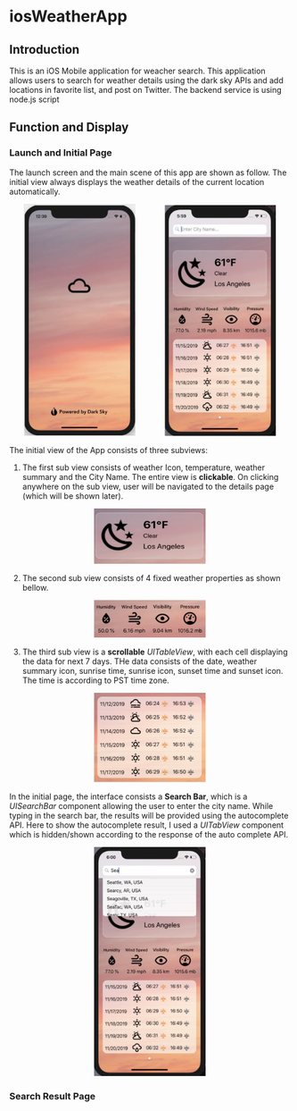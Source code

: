 # iosWeatherApp

## Introduction
This is an iOS Mobile application for weacher search. This application allows users to 
search for weather details using the dark sky APIs and add locations in favorite list, 
and post on Twitter. The backend service is using node.js script

## Function and Display
### Launch and Initial Page
The launch screen and the main scene of this app are shown as follow. The initial view always displays the weather details of the current location automatically.
<p align="center">
  <img src="images/1.1.png" width="200"/>
  &nbsp &nbsp &nbsp &nbsp &nbsp &nbsp
  <img src="images/1.png" width="200"/>
</p>

The initial view of the App consists of three subviews:
1. The first sub view consists of weather Icon, temperature, weather summary and the City Name. The entire view is **clickable**. On clicking anywhere on the sub view, user will be navigated to the details page (which will be shown later).
<p align="center">
  <img src="images/3.png" width="200"/>
</p>

2. The second sub view consists of 4 fixed weather properties as shown bellow.
<p align="center">
  <img src="images/4.png" width="200"/>
</p>

3. The third sub view is a **scrollable** *UITableView*, with each cell displaying the data for next 7 days. THe data consists of the date, weather summary icon, sunrise time, sunrise icon, sunset time and sunset icon. The time is according to PST time zone.
<p align="center">
  <img src="images/5.png" width="200"/>
</p>

In the initial page, the interface consists a **Search Bar**, which is a *UISearchBar* component allowing the user to enter the city name. While typing in the search bar, the results will be provided using the autocomplete API. Here to show the autocomplete result, I used a *UITabView* component which is hidden/shown according to the response of the auto complete API.
<p align="center">
  <img src="images/2.png" width="200"/>
</p>

### Search Result Page
